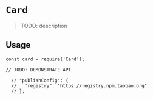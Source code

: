 # `Card`

> TODO: description

## Usage

```
const card = require('Card');

// TODO: DEMONSTRATE API
```



```
  // "publishConfig": {
  //   "registry": "https://registry.npm.taobao.org"
  // },
```